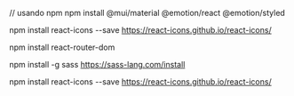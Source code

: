 // usando npm
npm install @mui/material @emotion/react @emotion/styled



npm install react-icons --save
https://react-icons.github.io/react-icons/

npm install react-router-dom


npm install -g sass
https://sass-lang.com/install


npm install react-icons --save
https://react-icons.github.io/react-icons/
